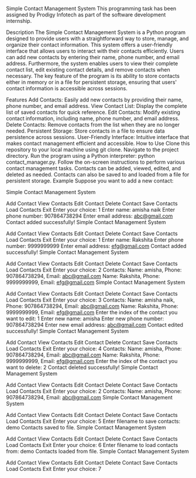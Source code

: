 Simple Contact Management System This programming task has been assigned by Prodigy Infotech as part of the software development internship.

Description The Simple Contact Management System is a Python program designed to provide users with a straightforward way to store, manage, and organize their contact information. This system offers a user-friendly interface that allows users to interact with their contacts efficiently. Users can add new contacts by entering their name, phone number, and email address. Furthermore, the system enables users to view their complete contact list, edit existing contact details, and remove contacts when necessary. The key feature of the program is its ability to store contacts either in memory or in a file for persistent storage, ensuring that users' contact information is accessible across sessions.

Features Add Contacts: Easily add new contacts by providing their name, phone number, and email address. View Contact List: Display the complete list of saved contacts for quick reference. Edit Contacts: Modify existing contact information, including name, phone number, and email address. Delete Contacts: Remove contacts from the list when they are no longer needed. Persistent Storage: Store contacts in a file to ensure data persistence across sessions. User-Friendly Interface: Intuitive interface that makes contact management efficient and accessible. How to Use Clone this repository to your local machine using git clone. Navigate to the project directory. Run the program using a Python interpreter: python contact_manager.py. Follow the on-screen instructions to perform various contact management tasks. Contacts can be added, viewed, edited, and deleted as needed. Contacts can also be saved to and loaded from a file for persistent storage. Example Suppose you want to add a new contact:

Simple Contact Management System

Add Contact
View Contacts
Edit Contact
Delete Contact
Save Contacts
Load Contacts
Exit Enter your choice: 1 Enter name: amisha naik Enter phone number: 907864738294 Enter email address: abc@gmail.com Contact added successfully!
Simple Contact Management System

Add Contact
View Contacts
Edit Contact
Delete Contact
Save Contacts
Load Contacts
Exit Enter your choice: 1 Enter name: Rakshita Enter phone number: 9999999999 Enter email address: efg@gmail.com Contact added successfully!
Simple Contact Management System

Add Contact
View Contacts
Edit Contact
Delete Contact
Save Contacts
Load Contacts
Exit Enter your choice: 2 Contacts:
Name: amisha, Phone: 907864738294, Email: abc@gmail.com
Name: Rakshita, Phone: 9999999999, Email: efg@gmail.com
Simple Contact Management System

Add Contact
View Contacts
Edit Contact
Delete Contact
Save Contacts
Load Contacts
Exit Enter your choice: 3 Contacts:
Name: amisha naik, Phone: 907864738294, Email: abc@gmail.com
Name: Rakshita, Phone: 9999999999, Email: efg@gmail.com Enter the index of the contact you want to edit: 1 Enter new name: amisha Enter new phone number: 907864738294 Enter new email address: abc@gmail.com Contact edited successfully!
Simple Contact Management System

Add Contact
View Contacts
Edit Contact
Delete Contact
Save Contacts
Load Contacts
Exit Enter your choice: 4 Contacts:
Name: amisha, Phone: 907864738294, Email: abc@gmail.com
Name: Rakshita, Phone: 9999999999, Email: efg@gmail.com Enter the index of the contact you want to delete: 2 Contact deleted successfully!
Simple Contact Management System

Add Contact
View Contacts
Edit Contact
Delete Contact
Save Contacts
Load Contacts
Exit Enter your choice: 2 Contacts:
Name: amisha, Phone: 907864738294, Email: abc@gmail.com
Simple Contact Management System

Add Contact
View Contacts
Edit Contact
Delete Contact
Save Contacts
Load Contacts
Exit Enter your choice: 5 Enter filename to save contacts: demo Contacts saved to file.
Simple Contact Management System

Add Contact
View Contacts
Edit Contact
Delete Contact
Save Contacts
Load Contacts
Exit Enter your choice: 6 Enter filename to load contacts from: demo Contacts loaded from file.
Simple Contact Management System

Add Contact
View Contacts
Edit Contact
Delete Contact
Save Contacts
Load Contacts
Exit Enter your choice: 7
